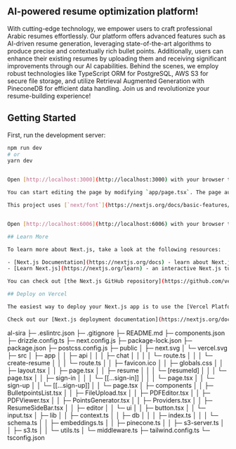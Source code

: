 ## AI-powered resume optimization platform! 
With cutting-edge technology, we empower users to craft professional Arabic resumes effortlessly. Our platform offers advanced features such as AI-driven resume generation, leveraging state-of-the-art algorithms to produce precise and contextually rich bullet points. Additionally, users can enhance their existing resumes by uploading them and receiving significant improvements through our AI capabilities. Behind the scenes, we employ robust technologies like TypeScript ORM for PostgreSQL, AWS S3 for secure file storage, and utilize Retrieval Augmented Generation with PineconeDB for efficient data handling. Join us and revolutionize your resume-building experience!

## Getting Started

First, run the development server:

```bash
npm run dev
# or
yarn dev


Open [http://localhost:3000](http://localhost:3000) with your browser to see the result.

You can start editing the page by modifying `app/page.tsx`. The page auto-updates as you edit the file.

This project uses [`next/font`](https://nextjs.org/docs/basic-features/font-optimization) to automatically optimize and load Inter, a custom Google Font.


Open [http://localhost:6006](http://localhost:6006) with your browser to see the result.

## Learn More

To learn more about Next.js, take a look at the following resources:

- [Next.js Documentation](https://nextjs.org/docs) - learn about Next.js features and API.
- [Learn Next.js](https://nextjs.org/learn) - an interactive Next.js tutorial.

You can check out [the Next.js GitHub repository](https://github.com/vercel/next.js/) - your feedback and contributions are welcome!

## Deploy on Vercel

The easiest way to deploy your Next.js app is to use the [Vercel Platform](https://vercel.com/new?utm_medium=default-template&filter=next.js&utm_source=create-next-app&utm_campaign=create-next-app-readme) from the creators of Next.js.

Check out our [Next.js deployment documentation](https://nextjs.org/docs/deployment) for more details.

```
al-sira
├─ .eslintrc.json
├─ .gitignore
├─ README.md
├─ components.json
├─ drizzle.config.ts
├─ next.config.js
├─ package-lock.json
├─ package.json
├─ postcss.config.js
├─ public
│  ├─ next.svg
│  └─ vercel.svg
├─ src
│  ├─ app
│  │  ├─ api
│  │  │  ├─ chat
│  │  │  │  └─ route.ts
│  │  │  └─ create-resume
│  │  │     └─ route.ts
│  │  ├─ favicon.ico
│  │  ├─ globals.css
│  │  ├─ layout.tsx
│  │  ├─ page.tsx
│  │  ├─ resume
│  │  │  └─ [resumeId]
│  │  │     └─ page.tsx
│  │  ├─ sign-in
│  │  │  └─ [[...sign-in]]
│  │  │     └─ page.tsx
│  │  └─ sign-up
│  │     └─ [[...sign-up]]
│  │        └─ page.tsx
│  ├─ components
│  │  ├─ BulletpointsList.tsx
│  │  ├─ FileUpload.tsx
│  │  ├─ PDFEditor.tsx
│  │  ├─ PDFViewer.tsx
│  │  ├─ PointsGenerator.tsx
│  │  ├─ Providers.tsx
│  │  ├─ ResumeSideBar.tsx
│  │  ├─ editor
│  │  └─ ui
│  │     ├─ button.tsx
│  │     └─ input.tsx
│  ├─ lib
│  │  ├─ context.ts
│  │  ├─ db
│  │  │  ├─ index.ts
│  │  │  └─ schema.ts
│  │  ├─ embeddings.ts
│  │  ├─ pinecone.ts
│  │  ├─ s3-server.ts
│  │  ├─ s3.ts
│  │  └─ utils.ts
│  └─ middleware.ts
├─ tailwind.config.ts
└─ tsconfig.json

```
